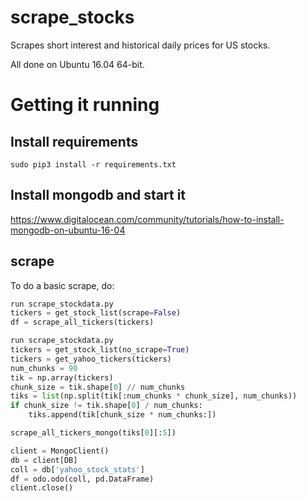 # scrape_stocks
Scrapes short interest and historical daily prices for US stocks.

All done on Ubuntu 16.04 64-bit.

# Getting it running
## Install requirements
`sudo pip3 install -r requirements.txt`

## Install mongodb and start it
https://www.digitalocean.com/community/tutorials/how-to-install-mongodb-on-ubuntu-16-04

## scrape
To do a basic scrape, do:
```python
run scrape_stockdata.py
tickers = get_stock_list(scrape=False)
df = scrape_all_tickers(tickers)
```

```python
run scrape_stockdata.py
tickers = get_stock_list(no_scrape=True)
tickers = get_yahoo_tickers(tickers)
num_chunks = 90
tik = np.array(tickers)
chunk_size = tik.shape[0] // num_chunks
tiks = list(np.split(tik[:num_chunks * chunk_size], num_chunks))
if chunk_size != tik.shape[0] / num_chunks:
    tiks.append(tik[chunk_size * num_chunks:])

scrape_all_tickers_mongo(tiks[0][:5])

client = MongoClient()
db = client[DB]
coll = db['yahoo_stock_stats']
df = odo.odo(coll, pd.DataFrame)
client.close()
```
